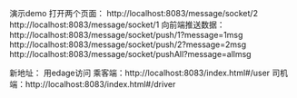 
演示demo
打开两个页面：
http://localhost:8083/message/socket/2
http://localhost:8083/message/socket/1
向前端推送数据：
http://localhost:8083/message/socket/push/1?message=1msg
http://localhost:8083/message/socket/push/2?message=2msg
http://localhost:8083/message/socket/pushAll?message=allmsg

新地址：
用edage访问
乘客端：http://localhost:8083/index.html#/user
司机端：http://localhost:8083/index.html#/driver
